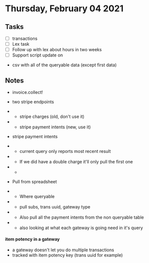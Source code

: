 # Thursday, February 04 2021

## Tasks
- [ ] transactions
- [ ] Lex task
- [ ] Follow up with lex about hours in two weeks
- [ ] Support script update on
*  csv with all of the queryable data (except first data)
## Notes
* invoice.collect!

* two stripe endpoints
* * stripe charges (old, don't use it)
* * stripe payment intents (new, use it)

* stripe payment intents
* * current query only reports most recent result
* * If we did have a double charge it'll only pull the first one
* *

* Pull from spreadsheet
* * Where queryable
* * pull subs, trans uuid, gateway type
* * Also pull all the payment intents from the non queryable table
* * also looking at what each gateway is going need in it's query

#### item potency in a gateway
* a gateway doesn't let you do multiple transactions
* tracked with item potency key (trans uuid for example)

